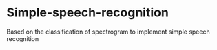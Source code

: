 # Simple-speech-recognition
Based on the classification of spectrogram to implement simple speech recognition
